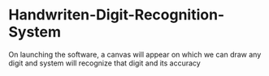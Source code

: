 # Handwriten-Digit-Recognition-System
On launching the software, a canvas will appear on which we can draw any digit and system will recognize that digit and its accuracy
